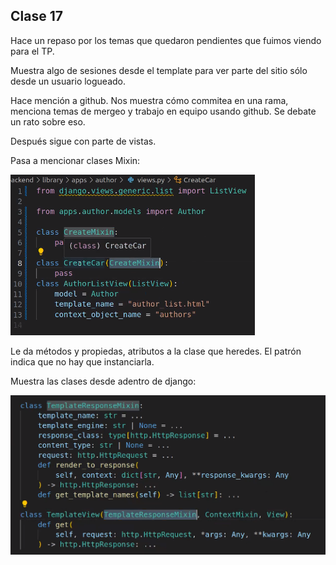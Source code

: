 ## Clase 17

Hace un repaso por los temas que quedaron pendientes que fuimos viendo para el TP.

Muestra algo de sesiones desde el template para ver parte del sitio sólo desde un usuario logueado.

Hace mención a github. Nos muestra cómo commitea en una rama, menciona temas de mergeo y trabajo en equipo usando github. Se debate un rato sobre eso.

Después sigue con parte de vistas.

Pasa a mencionar clases Mixin:

![](./221-assets/ppt-67-back.png)

Le da métodos y propiedas, atributos a la clase que heredes. El patrón indica que no hay que instanciarla.

Muestra las clases desde adentro de django:

![](./221-assets/ppt-68-back.png)


